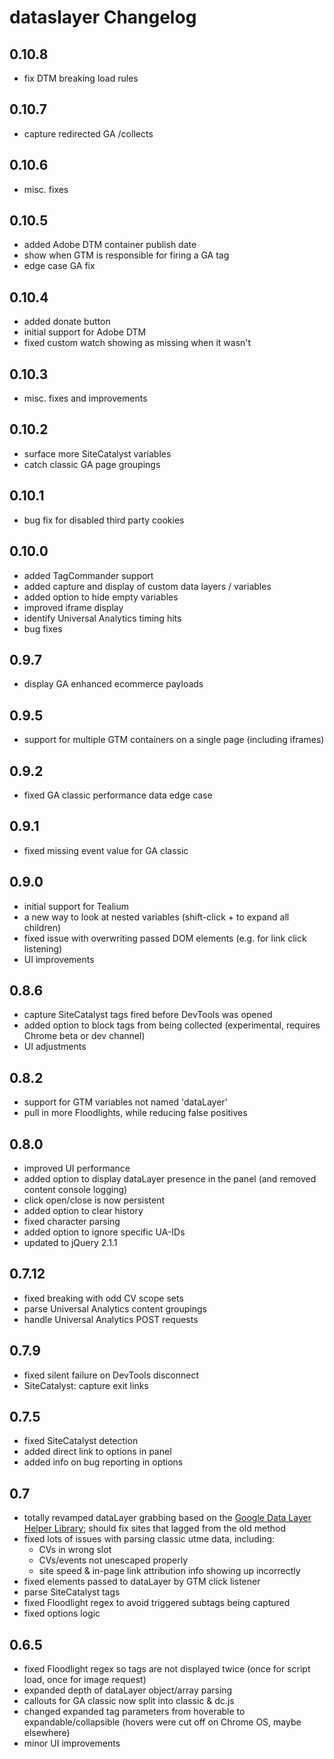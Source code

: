 dataslayer Changelog
====================
0.10.8
------
+ fix DTM breaking load rules

0.10.7
------
+ capture redirected GA /collects

0.10.6
------
+ misc. fixes

0.10.5
------
+ added Adobe DTM container publish date
+ show when GTM is responsible for firing a GA tag
+ edge case GA fix

0.10.4
------
+ added donate button
+ initial support for Adobe DTM
+ fixed custom watch showing as missing when it wasn't

0.10.3
------
+ misc. fixes and improvements

0.10.2
------
+ surface more SiteCatalyst variables
+ catch classic GA page groupings

0.10.1
------
+ bug fix for disabled third party cookies

0.10.0
------
+ added TagCommander support
+ added capture and display of custom data layers / variables
+ added option to hide empty variables
+ improved iframe display
+ identify Universal Analytics timing hits
+ bug fixes

0.9.7
-----
+ display GA enhanced ecommerce payloads

0.9.5
-----
+ support for multiple GTM containers on a single page (including iframes)

0.9.2
-----
+ fixed GA classic performance data edge case

0.9.1
-----
+ fixed missing event value for GA classic

0.9.0
-----
+ initial support for Tealium
+ a new way to look at nested variables (shift-click + to expand all children)
+ fixed issue with overwriting passed DOM elements (e.g. for link click listening)
+ UI improvements

0.8.6
-----
+ capture SiteCatalyst tags fired before DevTools was opened
+ added option to block tags from being collected (experimental, requires Chrome beta or dev channel)
+ UI adjustments

0.8.2
-----
+ support for GTM variables not named 'dataLayer'
+ pull in more Floodlights, while reducing false positives

0.8.0
-----
+ improved UI performance
+ added option to display dataLayer presence in the panel (and removed content console logging)
+ click open/close is now persistent
+ added option to clear history
+ fixed character parsing
+ added option to ignore specific UA-IDs
+ updated to jQuery 2.1.1

0.7.12
------
+ fixed breaking with odd CV scope sets
+ parse Universal Analytics content groupings
+ handle Universal Analytics POST requests

0.7.9
-----
+ fixed silent failure on DevTools disconnect
+ SiteCatalyst: capture exit links

0.7.5
-----
+ fixed SiteCatalyst detection
+ added direct link to options in panel
+ added info on bug reporting in options

0.7
---
+ totally revamped dataLayer grabbing based on the [Google Data Layer Helper Library](https://github.com/google/data-layer-helper); should fix sites that lagged from the old method
+ fixed lots of issues with parsing classic utme data, including:
    + CVs in wrong slot
    + CVs/events not unescaped properly
    + site speed & in-page link attribution info showing up incorrectly
+ fixed elements passed to dataLayer by GTM click listener
+ parse SiteCatalyst tags
+ fixed Floodlight regex to avoid triggered subtags being captured
+ fixed options logic

0.6.5
-----
+ fixed Floodlight regex so tags are not displayed twice (once for script load, once for image request)
+ expanded depth of dataLayer object/array parsing
+ callouts for GA classic now split into classic & dc.js
+ changed expanded tag parameters from hoverable to expandable/collapsible (hovers were cut off on Chrome OS, maybe elsewhere)
+ minor UI improvements
